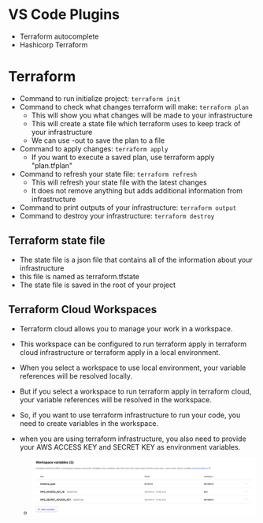 # VS Code Plugins

- Terraform autocomplete
- Hashicorp Terraform

# Terraform

- Command to run initialize project: `terraform init`
- Command to check what changes terraform will make: `terraform plan`
  - This will show you what changes will be made to your infrastructure
  - This will create a state file which terraform uses to keep track of your infrastructure
  - We can use -out to save the plan to a file
- Command to apply changes: `terraform apply`
  - If you want to execute a saved plan, use terraform apply "plan.tfplan"
- Command to refresh your state file: `terraform refresh`
  - This will refresh your state file with the latest changes
  - It does not remove anything but adds additional information from infrastructure
- Command to print outputs of your infrastructure: `terraform output`
- Command to destroy your infrastructure: `terraform destroy`

## Terraform state file

- The state file is a json file that contains all of the information about your infrastructure
- this file is named as terraform.tfstate
- The state file is saved in the root of your project

## Terraform Cloud Workspaces

- Terraform cloud allows you to manage your work in a workspace.
- This workspace can be configured to run terraform apply in terraform cloud infrastructure or terraform apply in a local environment.
- When you select a workspace to use local environment, your variable references will be resolved locally.
- But if you select a workspace to run terraform apply in terraform cloud, your variable references will be resolved in the workspace.
- So, if you want to use terraform infrastructure to run your code, you need to create variables in the workspace.
- when you are using terraform infrastructure, you also need to provide your AWS ACCESS KEY and SECRET KEY as environment variables.

  - ![workspace variables](images/workspace-variables.png)
